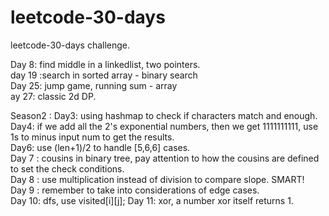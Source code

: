 # leetcode-30-days
leetcode-30-days challenge. 

Day 8: find middle in a linkedlist, two pointers. <br/>
day 19 :search in sorted array - binary search<br/>
Day 25: jump game, running sum - array<br/>
ay 27: classic 2d DP. <br/>

Season2 :
Day3: using hashmap to check if characters match and enough. <br/>
Day4: if we add all the 2's exponential numbers, then we get 1111111111, use 1s to minus input num to get the results.  <br/>
Day6: use (len+1)/2 to handle [5,6,6] cases. <br/>
Day 7  :  cousins in binary tree, pay  attention to how the cousins are defined to set the check conditions.  <br/>
Day 8 : use multiplication instead of division to compare slope. SMART! <br/> 
Day 9 : remember to take into considerations of edge cases. <br/>
Day 10: dfs, use visited[i][j];
Day 11: xor, a number xor itself returns 1. <br>

